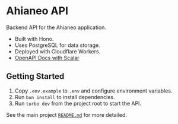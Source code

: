 # Ahianeo API

Backend API for the Ahianeo application.

* Built with Hono.
* Uses PostgreSQL for data storage.
* Deployed with Cloudflare Workers.
* [OpenAPI Docs with Scalar](https://api.ahianeo.gozman.xyz/api/reference)

## Getting Started

1. Copy `.env.example` to `.env` and configure environment variables.
2. Run `bun install` to install dependencies.
3. Run `turbo dev` from the project root to start the API.

See the main project [`README.md`](https://github.com/gozmanthefirst/ahianeo) for more detailed.
